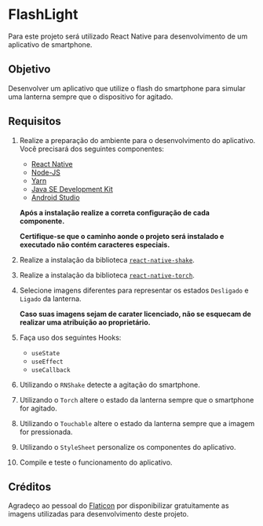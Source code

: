 # FlashLight

Para este projeto será utilizado React Native para desenvolvimento de um aplicativo de smartphone.

## Objetivo

Desenvolver um aplicativo que utilize o flash do smartphone para simular uma lanterna sempre que o dispositivo for agitado.

## Requisitos

1. Realize a preparação do ambiente para o desenvolvimento do aplicativo. Você precisará dos seguintes componentes:

    - [React Native](https://reactnative.dev/)
    - [Node-JS](https://nodejs.org/en/)
    - [Yarn](https://classic.yarnpkg.com/en/)
    - [Java SE Development Kit](https://www.oracle.com/java/technologies/downloads/)
    - [Android Studio](https://www.oracle.com/java/technologies/downloads/)

    **Após a instalação realize a correta configuração de cada componente.**

    **Certifique-se que o caminho aonde o projeto será instalado e executado não contém caracteres especiais.**

2. Realize a instalação da biblioteca [`react-native-shake`](https://www.npmjs.com/package/react-native-shake).

3. Realize a instalação da biblioteca [`react-native-torch`](https://www.npmjs.com/package/react-native-torch).

4. Selecione imagens diferentes para representar os estados `Desligado` e `Ligado` da lanterna.

    **Caso suas imagens sejam de carater licenciado, não se esquecam de realizar uma atribuição ao proprietário.**

5. Faça uso dos seguintes Hooks:

    - `useState`
    - `useEffect`
    - `useCallback`

6. Utilizando o `RNShake` detecte a agitação do smartphone.

7. Utilizando o `Torch` altere o estado da lanterna sempre que o smartphone for agitado.

8. Utilizando o `Touchable` altere o estado da lanterna sempre que a imagem for pressionada.

9. Utilizando o `StyleSheet` personalize os componentes do aplicativo.

10. Compile e teste o funcionamento do aplicativo.

## Créditos

Agradeço ao pessoal do [Flaticon](Flaticon.com) por disponibilizar gratuitamente as imagens utilizadas para desenvolvimento deste projeto.




